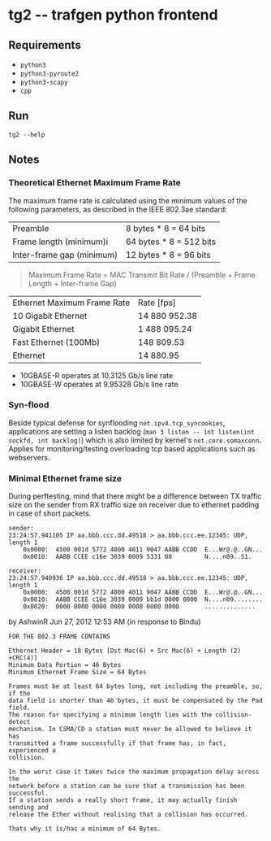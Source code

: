 # tg2 -- trafgen python frontend

## Requirements

* `python3`
* `python3-pyroute2`
* `python3-scapy`
* `cpp`


## Run

`tg2 --help`


## Notes

### Theoretical Ethernet Maximum Frame Rate

The maximum frame rate is calculated using the minimum values of the following parameters, as described in the IEEE 802.3ae standard:

| | |
|-|-|
| Preamble			| 8 bytes * 8 = 64 bits |
| Frame length (minimum)i	| 64 bytes * 8 = 512 bits |
| Inter-frame gap (minimum)	| 12 bytes * 8 = 96 bits |

> Maximum Frame Rate = MAC Transmit Bit Rate / (Preamble + Frame Length + Inter-frame Gap)

| | |
|-|-|
| Ethernet Maximum Frame Rate		| Rate [fps] |
| 10 Gigabit Ethernet			| 14 880 952.38 |
| Gigabit Ethernet			| 1 488 095.24 |
| Fast Ethernet (100Mb)			| 148 809.53 |
| Ethernet				| 14 880.95 |

* 10GBASE-R operates at 10.3125 Gb/s line rate
* 10GBASE-W operates at 9.95328 Gb/s line rate


### Syn-flood

Beside typical defense for synflooding `net.ipv4.tcp_syncookies`, applications
are setting a listen backlog (`man 3 listen -- int listen(int sockfd, int
backlog)`) which is also limited by kernel's `net.core.somaxconn`. Applies for
monitoring/testing overloading tcp based applications such as webservers.


### Minimal Ethernet frame size

During perftesting, mind that there might be a difference between TX traffic
size on the sender from RX traffic size on receiver due to ethernet padding in
case of short packets.

```
sender:
23:24:57.941105 IP aa.bbb.ccc.dd.49518 > aa.bbb.ccc.ee.12345: UDP, length 1
	0x0000:  4500 001d 5772 4000 4011 9047 AABB CCDD  E...Wr@.@..GN...
	0x0010:  AABB CCEE c16e 3039 0009 5331 00         N....n09..S1.

receiver:
23:24:57.940936 IP aa.bbb.ccc.dd.49518 > aa.bbb.ccc.ee.12345: UDP, length 1
	0x0000:  4500 001d 5772 4000 4011 9047 AABB CCDD  E...Wr@.@..GN...
	0x0010:  AABB CCEE c16e 3039 0009 bb1d 0000 0000  N....n09........
	0x0020:  0000 0000 0000 0000 0000 0000 0000       ..............
```

by AshwinR Jun 27, 2012 12:53 AM (in response to Bindu)
```
FOR THE 802.3 FRAME CONTAINS

Ethernet Header = 18 Bytes [Dst Mac(6) + Src Mac(6) + Length (2) +CRC(4)] 
Minimum Data Portion = 46 Bytes 
Minimum Ethernet Frame Size = 64 Bytes

Frames must be at least 64 bytes long, not including the preamble, so, if the
data field is shorter than 46 bytes, it must be compensated by the Pad field.
The reason for specifying a minimum length lies with the collision-detect
mechanism. In CSMA/CD a station must never be allowed to believe it has
transmitted a frame successfully if that frame has, in fact, experienced a
collision.

In the worst case it takes twice the maximum propagation delay across the
network before a station can be sure that a transmission has been successful.
If a station sends a really short frame, it may actually finish sending and
release the Ether without realising that a collision has occurred.

Thats why it is/has a minimum of 64 Bytes.
```
